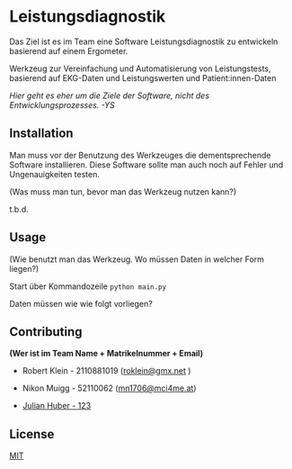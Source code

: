 # Leistungsdiagnostik

Das Ziel ist es im Team eine Software Leistungsdiagnostik zu entwickeln basierend auf 
einem Ergometer.

Werkzeug zur Vereinfachung und Automatisierung von Leistungstests, basierend auf EKG-Daten und Leistungswerten und Patient:innen-Daten

*Hier geht es eher um die Ziele der Software, nicht des Entwicklungsprozesses. -YS*

## Installation
Man muss vor der Benutzung des Werkzeuges die dementsprechende Software installieren. Diese Software sollte man auch noch auf Fehler und Ungenauigkeiten testen.



(Was muss man tun, bevor man das Werkzeug nutzen kann?)

t.b.d.

## Usage


(Wie benutzt man das Werkzeug. Wo müssen Daten in welcher Form liegen?)

Start über Kommandozeile
```python main.py```

Daten müssen wie wie folgt vorliegen?

## Contributing
**(Wer ist im Team Name + Matrikelnummer + Email)**
- Robert Klein - 2110881019 (roklein@gmx.net )
- Nikon Muigg - 52110062  (mn1706@mci4me.at)


- [Julian Huber - 123](julian.huber@mci.edu)

## License
[MIT](https://choosealicense.com/licenses/mit/)
